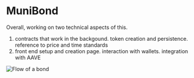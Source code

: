 # MuniBond

Overall, working on two technical aspects of this. 

1) contracts that work in the backgound. token creation and persistence. reference to price and time standards
2) front end setup and creation page. interaction with wallets. integration with AAVE


![Flow of a bond](https://user-images.githubusercontent.com/42774042/174642625-d03dcbbe-cd7c-4e65-a392-b6168e80fa6e.png)
